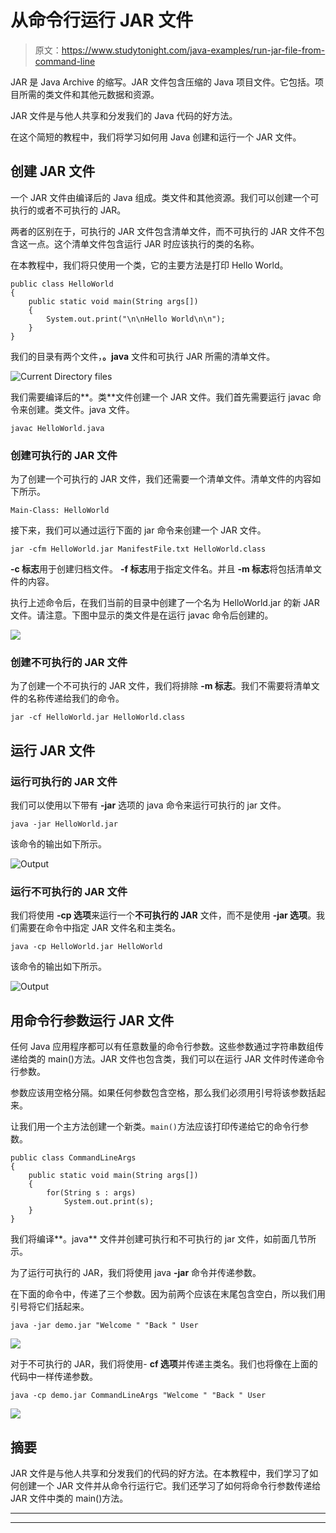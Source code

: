 # 从命令行运行 JAR 文件

> 原文：<https://www.studytonight.com/java-examples/run-jar-file-from-command-line>

JAR 是 Java Archive 的缩写。JAR 文件包含压缩的 Java 项目文件。它包括。项目所需的类文件和其他元数据和资源。

JAR 文件是与他人共享和分发我们的 Java 代码的好方法。

在这个简短的教程中，我们将学习如何用 Java 创建和运行一个 JAR 文件。

## 创建 JAR 文件

一个 JAR 文件由编译后的 Java 组成。类文件和其他资源。我们可以创建一个可执行的或者不可执行的 JAR。

两者的区别在于，可执行的 JAR 文件包含清单文件，而不可执行的 JAR 文件不包含这一点。这个清单文件包含运行 JAR 时应该执行的类的名称。

在本教程中，我们将只使用一个类，它的主要方法是打印 Hello World。

```
public class HelloWorld
{
	public static void main(String args[])
	{
		System.out.print("\n\nHello World\n\n");
	}
}
```

我们的目录有两个文件，**。java** 文件和可执行 JAR 所需的清单文件。

![Current Directory files](../Images/591adfa6ec14fada05c1d45480c0fafb.png)

我们需要编译后的**。类**文件创建一个 JAR 文件。我们首先需要运行 javac 命令来创建。类文件。java 文件。

```
javac HelloWorld.java
```

### 创建可执行的 JAR 文件

为了创建一个可执行的 JAR 文件，我们还需要一个清单文件。清单文件的内容如下所示。

```
Main-Class: HelloWorld 
```

接下来，我们可以通过运行下面的 jar 命令来创建一个 JAR 文件。

```
jar -cfm HelloWorld.jar ManifestFile.txt HelloWorld.class
```

**-c 标志**用于创建归档文件。 **-f 标志**用于指定文件名。并且 **-m 标志**将包括清单文件的内容。

执行上述命令后，在我们当前的目录中创建了一个名为 HelloWorld.jar 的新 JAR 文件。请注意。下图中显示的类文件是在运行 javac 命令后创建的。

![](../Images/bebd8c68063b7346c4b31a1957ea2c6c.png)

### 创建不可执行的 JAR 文件

为了创建一个不可执行的 JAR 文件，我们将排除 **-m 标志**。我们不需要将清单文件的名称传递给我们的命令。

```
jar -cf HelloWorld.jar HelloWorld.class
```

## 运行 JAR 文件

### 运行可执行的 JAR 文件

我们可以使用以下带有 **-jar** 选项的 java 命令来运行可执行的 jar 文件。

```
java -jar HelloWorld.jar
```

该命令的输出如下所示。

![Output](../Images/5dfedbaa3e8ef07ce0503f8826ffba0b.png)

### 运行不可执行的 JAR 文件

我们将使用 **-cp 选项**来运行一个**不可执行的 JAR** 文件，而不是使用 **-jar 选项**。我们需要在命令中指定 JAR 文件名和主类名。

```
java -cp HelloWorld.jar HelloWorld
```

该命令的输出如下所示。

![Output](../Images/a812afc045393c9832b243237ad6df0c.png)

## 用命令行参数运行 JAR 文件

任何 Java 应用程序都可以有任意数量的命令行参数。这些参数通过字符串数组传递给类的 main()方法。JAR 文件也包含类，我们可以在运行 JAR 文件时传递命令行参数。

参数应该用空格分隔。如果任何参数包含空格，那么我们必须用引号将该参数括起来。

让我们用一个主方法创建一个新类。`main()`方法应该打印传递给它的命令行参数。

```
public class CommandLineArgs
{
	public static void main(String args[])
	{
		for(String s : args)
			System.out.print(s);
	}
}
```

我们将编译**。java** 文件并创建可执行和不可执行的 jar 文件，如前面几节所示。

为了运行可执行的 JAR，我们将使用 java **-jar** 命令并传递参数。

在下面的命令中，传递了三个参数。因为前两个应该在末尾包含空白，所以我们用引号将它们括起来。

```
java -jar demo.jar "Welcome " "Back " User
```

![](../Images/440a27fabffb6f0f842caebe1fe08236.png)

对于不可执行的 JAR，我们将使用- **cf 选项**并传递主类名。我们也将像在上面的代码中一样传递参数。

```
java -cp demo.jar CommandLineArgs "Welcome " "Back " User
```

![](../Images/468afe6502f3bca135e57f0ea03af7bc.png)

## 摘要

JAR 文件是与他人共享和分发我们的代码的好方法。在本教程中，我们学习了如何创建一个 JAR 文件并从命令行运行它。我们还学习了如何将命令行参数传递给 JAR 文件中类的 main()方法。

* * *

* * *